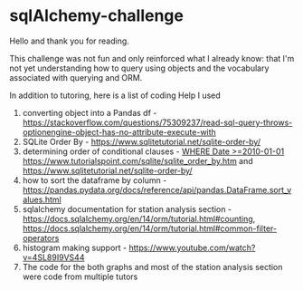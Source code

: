 # sqlAlchemy-challenge

Hello and thank you for reading.

This challenge was not fun and only reinforced what I already know: that I'm not yet understanding how to query using objects and the vocabulary associated with querying and ORM.

In addition to tutoring, here is a list of coding Help I used
1. converting object into a Pandas df - https://stackoverflow.com/questions/75309237/read-sql-query-throws-optionengine-object-has-no-attribute-execute-with
2. SQLite Order By - https://www.sqlitetutorial.net/sqlite-order-by/
3. determining order of conditional clauses - [WHERE Date >=2010-01-01 ](https://www.tutorialspoint.com/sqlite/sqlite_order_by.htm)https://www.tutorialspoint.com/sqlite/sqlite_order_by.htm and https://www.sqlitetutorial.net/sqlite-order-by/
4. how to sort the dataframe by column - https://pandas.pydata.org/docs/reference/api/pandas.DataFrame.sort_values.html
5. sqlalchemy documentation for station analysis section - https://docs.sqlalchemy.org/en/14/orm/tutorial.html#counting, https://docs.sqlalchemy.org/en/14/orm/tutorial.html#common-filter-operators
6. histogram making support - https://www.youtube.com/watch?v=4SL89I9VS44
7. The code for the both graphs and most of the station analysis section were code from multiple tutors
